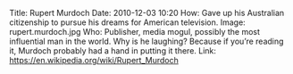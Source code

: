 Title: Rupert Murdoch
Date: 2010-12-03 10:20
How: Gave up his Australian citizenship to pursue his dreams for American television.
Image: rupert.murdoch.jpg
Who: Publisher, media mogul, possibly the most influential man in the world. Why is he laughing? Because if you’re reading it, Murdoch probably had a hand in putting it there.
Link: https://en.wikipedia.org/wiki/Rupert_Murdoch